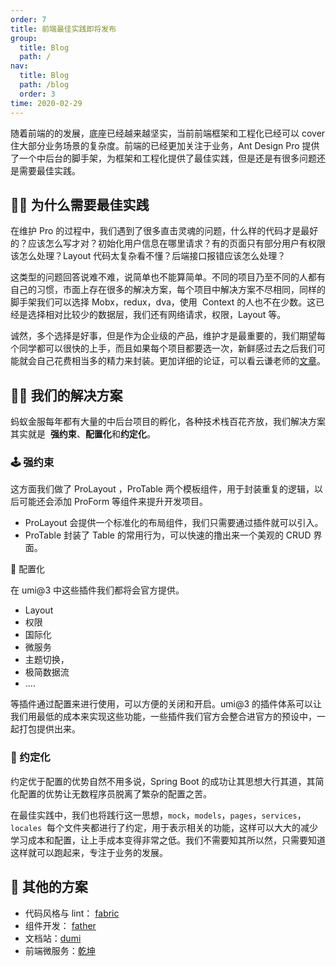 ```yaml
---
order: 7
title: 前端最佳实践即将发布
group: 
  title: Blog
  path: /
nav: 
  title: Blog
  path: /blog
  order: 3
time: 2020-02-29
---
```


随着前端的的发展，底座已经越来越坚实，当前前端框架和工程化已经可以 cover 住大部分业务场景的复杂度。前端的已经更加关注于业务，Ant Design Pro 提供了一个中后台的脚手架，为框架和工程化提供了最佳实践，但是还是有很多问题还是需要最佳实践。

## 🤷‍♂️ 为什么需要最佳实践

在维护 Pro 的过程中，我们遇到了很多直击灵魂的问题，什么样的代码才是最好的？应该怎么写才对？初始化用户信息在哪里请求？有的页面只有部分用户有权限该怎么处理？Layout 代码太复杂看不懂？后端接口报错应该怎么处理？

这类型的问题回答说难不难，说简单也不能算简单。不同的项目乃至不同的人都有自己的习惯，市面上存在很多的解决方案，每个项目中解决方案不尽相同，同样的脚手架我们可以选择 Mobx，redux，dva，使用  Context 的人也不在少数。这已经是选择相对比较少的数据层，我们还有网络请求，权限，Layout 等。

诚然，多个选择是好事，但是作为企业级的产品，维护才是最重要的，我们期望每个同学都可以很快的上手，而且如果每个项目都要选一次，新鲜感过去之后我们可能就会自己花费相当多的精力来封装。更加详细的论证，可以看云谦老师的[文章](https://zhuanlan.zhihu.com/p/94949118?from_voters_page=true)。

## 🏄‍♂️ 我们的解决方案

蚂蚁金服每年都有大量的中后台项目的孵化，各种技术栈百花齐放，我们解决方案其实就是  **强约束**、**配置化**和**约定化**。

### 🕹 强约束

这方面我们做了 ProLayout ，ProTable 两个模板组件，用于封装重复的逻辑，以后可能还会添加 ProForm 等组件来提升开发项目。

- ProLayout 会提供一个标准化的布局组件，我们只需要通过插件就可以引入。
- ProTable 封装了 Table 的常用行为，可以快速的撸出来一个美观的 CRUD 界面。

🔩 配置化

在 umi@3 中这些插件我们都将会官方提供。

- Layout
- 权限
- 国际化
- 微服务
- 主题切换，
- 极简数据流
- ....

等插件通过配置来进行使用，可以方便的关闭和开启。umi@3 的插件体系可以让我们用最低的成本来实现这些功能，一些插件我们官方会整合进官方的预设中，一起打包提供出来。

### 🧬 约定化

约定优于配置的优势自然不用多说，Spring Boot 的成功让其思想大行其道，其简化配置的优势让无数程序员脱离了繁杂的配置之苦。

在最佳实践中，我们也将践行这一思想，`mock`，`models`，`pages`，`services`，`locales`  每个文件夹都进行了约定，用于表示相关的功能，这样可以大大的减少学习成本和配置，让上手成本变得非常之低。我们不需要知其所以然，只需要知道这样就可以跑起来，专注于业务的发展。

## 🛒 其他的方案

- 代码风格与 lint： [fabric](https://github.com/umijs/fabric/)
- 组件开发： [father](https://github.com/umijs/father)
- 文档站：[dumi](https://github.com/umijs/dumi)
- 前端微服务：[乾坤](https://github.com/umijs/qiankun)
